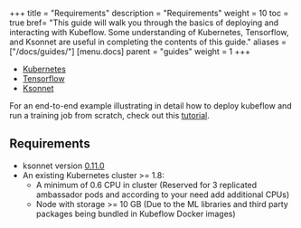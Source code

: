 +++
title = "Requirements"
description = "Requirements"
weight = 10
toc = true
bref= "This guide will walk you through the basics of deploying and interacting with Kubeflow. Some understanding of Kubernetes, Tensorflow, and Ksonnet are useful in completing the contents of this guide."
aliases = ["/docs/guides/"]
[menu.docs]
  parent = "guides"
  weight = 1
+++

* [Kubernetes](https://kubernetes.io/docs/tutorials/kubernetes-basics/)
* [Tensorflow](https://www.tensorflow.org/get_started/)
* [Ksonnet](https://ksonnet.io/docs/tutorial)

For an end-to-end example illustrating in detail how to deploy kubeflow and run a training job from scratch, check out this [tutorial](https://ai.intel.com/lets-flow-within-kubeflow/).

## Requirements
 * ksonnet version [0.11.0](https://ksonnet.io/#get-started)
 * An existing Kubernetes cluster >= 1.8:
   * A minimum of 0.6 CPU in cluster (Reserved for 3 replicated ambassador pods and according to your need add additional CPUs)
   * Node with storage >= 10 GB (Due to the ML libraries and third party packages being bundled in Kubeflow Docker images)



